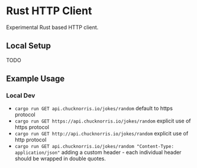 # Rust HTTP Client

Experimental Rust based HTTP client.

## Local Setup

TODO

## Example Usage

### Local Dev

- `cargo run GET api.chucknorris.io/jokes/random` default to https protocol
- `cargo run GET https://api.chucknorris.io/jokes/random` explicit use of https protocol
- `cargo run GET http://api.chucknorris.io/jokes/random` explicit use of http protocol
- `cargo run GET api.chucknorris.io/jokes/random "Content-Type: application/json"` adding a custom header - each individual header should be wrapped in double quotes.
